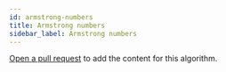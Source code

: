 ```yaml
---
id: armstrong-numbers
title: Armstrong numbers
sidebar_label: Armstrong numbers
---
```


[Open a pull request](https://github.com/AllAlgorithms/algorithms/tree/master/docs/armstrong-numbers.md) to add the content for this algorithm.